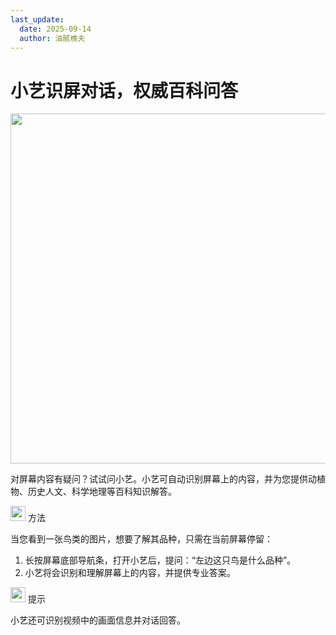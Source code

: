 ```yaml
---
last_update:
  date: 2025-09-14
  author: 油腻樵夫
---
```


# 小艺识屏对话，权威百科问答

<img src="https://tips-p01-drcn.dbankcdn.cn/MODEL/DOC/C00B031/resource/card/202508111clkwd/zh-cn/image/figure/10044717_f011_celiacontrol.png" width="560" height=""/>


对屏幕内容有疑问？试试问小艺。小艺可自动识别屏幕上的内容，并为您提供动植物、历史人文、科学地理等百科知识解答。

<img src="https://tips-p01-drcn.dbankcdn.cn/MODEL/EMUI/C00B030/resource/card/202503041becsx/zh-cn/image/common/buttons/fig_method.png" width="24" height="24"/> 方法

当您看到一张鸟类的图片，想要了解其品种，只需在当前屏幕停留：

1.  长按屏幕底部导航条，打开小艺后，提问：“左边这只鸟是什么品种”。
2.  小艺将会识别和理解屏幕上的内容，并提供专业答案。

<img src="https://tips-p01-drcn.dbankcdn.cn/MODEL/EMUI/C00B030/resource/card/202508300vZjQz/zh-cn/image/common/buttons/fig_tips.png" width="24" height="24"/> 提示

小艺还可识别视频中的画面信息并对话回答。

